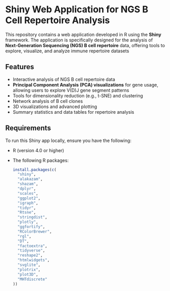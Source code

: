 # Shiny Web Application for NGS B Cell Repertoire Analysis

This repository contains a web application developed in R using the **Shiny** framework. The application is specifically designed for the analysis of **Next-Generation Sequencing (NGS) B cell repertoire** data, offering tools to explore, visualize, and analyze immune repertoire datasets
## Features

- Interactive analysis of NGS B cell repertoire data
- **Principal Component Analysis (PCA) visualizations** for gene usage, allowing users to explore V(D)J gene segment patterns
- Tools for dimensionality reduction (e.g., t-SNE) and clustering
- Network analysis of B cell clones
- 3D visualizations and advanced plotting
- Summary statistics and data tables for repertoire analysis

## Requirements

To run this Shiny app locally, ensure you have the following:

- R (version 4.0 or higher)
- The following R packages:

  ```r
  install.packages(c(
    "shiny", 
    "alakazam", 
    "shazam", 
    "dplyr", 
    "scales", 
    "ggplot2", 
    "igraph", 
    "tidyr", 
    "Rtsne", 
    "stringdist", 
    "plotly", 
    "ggfortify", 
    "RColorBrewer", 
    "rgl", 
    "DT", 
    "factoextra", 
    "tidyverse", 
    "reshape2", 
    "htmlwidgets", 
    "svglite", 
    "plotrix", 
    "plot3D", 
    "MHTdiscrete"
  ))
